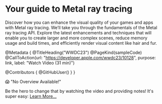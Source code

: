 # Your guide to Metal ray tracing

Discover how you can enhance the visual quality of your games and apps with Metal ray tracing. We’ll take you through the fundamentals of the Metal ray tracing API. Explore the latest enhancements and techniques that will enable you to create larger and more complex scenes, reduce memory usage and build times, and efficiently render visual content like hair and fur.

@Metadata {
   @TitleHeading("WWDC23")
   @PageKind(sampleCode)
   @CallToAction(url: "https://developer.apple.com/wwdc23/10128", purpose: link, label: "Watch Video (31 min)")

   @Contributors {
      @GitHubUser(<replace this with your GitHub handle>)
   }
}

😱 "No Overview Available!"

Be the hero to change that by watching the video and providing notes! It's super easy:
 [Learn More…](https://wwdcnotes.github.io/WWDCNotes/documentation/wwdcnotes/contributing)

